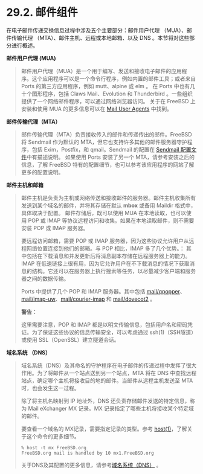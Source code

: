 # 29.2. 邮件组件

在电子邮件传递交换信息过程中涉及五个主要部分：邮件用户代理 （MUA）、邮件传输代理 （MTA）、邮件主机、远程或本地邮箱、以及 DNS 。本节将对这些部分进行概述。

**邮件用户代理 (MUA)**

> 邮件用户代理（MUA）是一个用于编写、发送和接收电子邮件的应用程序。这个应用程序可以是一个命令行程序，例如内置的邮件工具；或者来自 Ports 的第三方应用程序，例如 mutt、alpine 或 elm 。
> 在 Ports 中也有几十个图形程序，包括 Claws Mail、Evolution 和 Thunderbird 。一些组织提供了一个网络邮件程序，可以通过网络浏览器访问。
> 关于在 FreeBSD 上安装和使用 MUA 的更多信息可以在 [Mail User Agents](https://docs.freebsd.org/en/books/handbook/mail/#mail-agents) 中找到。

**邮件传输代理（MTA）**

> 邮件传输代理（MTA）负责接收传入的邮件和传递传出的邮件。FreeBSD 将 Sendmail 作为默认的 MTA，但它也支持许多其他的邮件服务器守护程序，包括 Exim，Postfix，和 qmail。Sendmail 的配置在 [Sendmail 配置文件](https://docs.freebsd.org/en/books/handbook/mail/#sendmail)中有描述说明。
> 如果使用 Ports 安装了另一个 MTA，请参考安装之后的信息，了解 FreeBSD 特有的配置细节，也可以参考该应用程序的网站了解更多的配置说明。

**邮件主机和邮箱**

> 邮件主机是负责为主机或网络传送和接收邮件的服务器。邮件主机收集所有发送到某个域名的邮件，并将其存储在默认 **mbox** 或备用 Maildir 格式中，具体取决于配置。
> 邮件存储后，既可以使用 MUA 在本地读取，也可以使用 POP 或 IMAP 等协议远程访问和收集。如果在本地读取邮件，则不需要安装 POP 或 IMAP 服务器。
> 
> 要远程访问邮箱，需要 POP 或 IMAP 服务器，因为这些协议允许用户从远程网络位置连接到他们的邮箱。与 POP 相比，IMAP 多了几个优势。：
> 其中包括在下载消息和并发更新后将消息副本存储在远程服务器上的能力。IMAP 在低速链接上很有用，因为它允许用户在不下载消息的情况下获取消息的结构。它还可以在服务器上执行搜索等任务，以尽量减少客户端和服务器之间的数据传输。
> 
> Ports 中提供了几个 POP 和 IMAP 服务器。其中包括 [mail/qpopper](https://cgit.freebsd.org/ports/tree/mail/qpopper/pkg-descr)、[mail/imap-uw](https://cgit.freebsd.org/ports/tree/mail/imap-uw/pkg-descr)、[mail/courier-imap](https://cgit.freebsd.org/ports/tree/mail/courier-imap/pkg-descr) 和 [mail/dovecot2](https://cgit.freebsd.org/ports/tree/mail/dovecot2/pkg-descr) 。
>
> **警告：**
> 
> 这里需要注意，POP 和 IMAP 都是以明文传输信息，包括用户名和密码凭证。为了保证这些协议的信息传输安全，可以考虑通过 ssh(1)（SSH隧道）或使用 SSL（OpenSSL）建立隧道会话。

**域名系统 （DNS）**

> 域名系统（DNS）及其命名的守护程序在电子邮件的传递过程中发挥了很大作用。为了将邮件从一个站点送到另一个站点，MTA 将在 DNS 中查找远程站点，确定哪个主机将接收目的地的邮件。当邮件从远程主机发送至 MTA 时，也会发生这一过程。
>
> 除了将主机名映射到 IP 地址外，DNS 还负责存储邮件发送的特定信息，称为 Mail eXchanger MX 记录。MX 记录指定了哪些主机将接收某个特定域的邮件。
>
> 要查看一个域名的 MX记录，需要指定记录的类型。参考 [host(1)](https://www.freebsd.org/cgi/man.cgi?query=host&sektion=1&format=html)，了解关于这个命令的更多细节。
>
> ```
> % host -t mx FreeBSD.org
> FreeBSD.org mail is handled by 10 mx1.FreeBSD.org
> ```
> 
> 关于DNS及其配置的更多信息，请参考[域名系统（DNS）](https://docs.freebsd.org/en/books/handbook/network-servers/index.html#network-dns) 。
